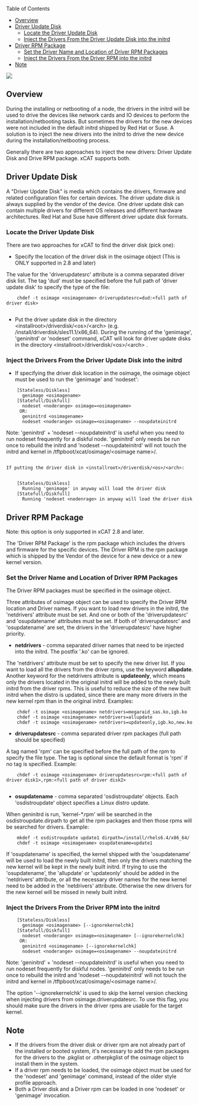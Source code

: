 <!-- START doctoc generated TOC please keep comment here to allow auto update -->
<!-- DON'T EDIT THIS SECTION, INSTEAD RE-RUN doctoc TO UPDATE -->
Table of Contents

- [Overview](#overview)
- [Driver Update Disk](#driver-update-disk)
  - [Locate the Driver Update Disk](#locate-the-driver-update-disk)
  - [Inject the Drivers From the Driver Update Disk into the initrd](#inject-the-drivers-from-the-driver-update-disk-into-the-initrd)
- [Driver RPM Package](#driver-rpm-package)
  - [Set the Driver Name and Location of Driver RPM Packages](#set-the-driver-name-and-location-of-driver-rpm-packages)
  - [Inject the Drivers From the Driver RPM into the initrd](#inject-the-drivers-from-the-driver-rpm-into-the-initrd)
- [Note](#note)

<!-- END doctoc generated TOC please keep comment here to allow auto update -->

![](http://sourceforge.net/p/xcat/wiki/XCAT_Documentation/attachment/Official-xcat-doc.png) 


## Overview

During the installing or netbooting of a node, the drivers in the initrd will be used to drive the devices like network cards and IO devices to perform the installation/netbooting tasks. But sometimes the drivers for the new devices were not included in the default initrd shipped by Red Hat or Suse. A solution is to inject the new drivers into the initrd to drive the new device during the installation/netbooting process. 

Generally there are two approaches to inject the new drivers: Driver Update Disk and Drive RPM package. xCAT supports both. 

## Driver Update Disk

A "Driver Update Disk" is media which contains the drivers, firmware and related configuration files for certain devices. The driver update disk is always supplied by the vendor of the device. One driver update disk can contain multiple drivers for different OS releases and different hardware architectures. Red Hat and Suse have different driver update disk formats. 

### Locate the Driver Update Disk

There are two approaches for xCAT to find the driver disk (pick one): 

  * Specify the location of the driver disk in the osimage object (This is ONLY supported in 2.8 and later) 

The value for the 'driverupdatesrc' attribute is a comma separated driver disk list. The tag 'dud' must be specified before the full path of 'driver update disk' to specify the type of the file: 
  
~~~~  
    chdef -t osimage <osimagename> driverupdatesrc=dud:<full path of driver disk>
    
~~~~

  * Put the driver update disk in the directory &lt;installroot&gt;/driverdisk/&lt;os&gt;/&lt;arch&gt; (e.g. /install/driverdisk/sles11.1/x86_64). During the running of the 'genimage', 'geninitrd' or 'nodeset' command, xCAT will look for driver update disks in the directory &lt;installroot&gt;/driverdisk/&lt;os&gt;/&lt;arch&gt; . 

### Inject the Drivers From the Driver Update Disk into the initrd

  * If specifying the driver disk location in the osimage, the osimage object must be used to run the 'genimage' and 'nodeset': 

~~~~      
    [Stateless/Diskless]
      genimage <osimagename>
    [Statefull/Diskfull]
      nodeset <noderange> osimage=<osimagename>
     OR:
      geninitrd <osimagename>
      nodeset <noderange> osimage=<osimagename> --noupdateinitrd
~~~~      

Note: 'geninitrd' + 'nodeset --noupdateinitrd' is useful when you need to run nodeset frequently for a diskful node. 'geninitrd' only needs be run once to rebuild the initrd and 'nodeset --noupdateinitrd' will not touch the initrd and kernel in /tftpboot/xcat/osimage/&lt;osimage name&gt;/. 

~~~~  

If putting the driver disk in <installroot>/driverdisk/<os>/<arch>: 

     
    [Stateless/Diskless]
      Running 'genimage' in anyway will load the driver disk
    [Statefull/Diskfull]
      Running 'nodeset <nodenrage> in anyway will load the driver disk
~~~~     

## Driver RPM Package

Note: this option is only supported in xCAT 2.8 and later. 

The 'Driver RPM Package' is the rpm package which includes the drivers and firmware for the specific devices. The Driver RPM is the rpm package which is shipped by the Vendor of the device for a new device or a new kernel version. 

### Set the Driver Name and Location of Driver RPM Packages

The Driver RPM packages must be specified in the osimage object. 

Three attributes of osimage object can be used to specify the Driver RPM location and Driver names. If you want to load new drivers in the initrd, the 'netdrivers' attribute must be set. And one or both of the 'driverupdatesrc' and 'osupdatename' attributes must be set. If both of 'driverupdatesrc' and 'osupdatename' are set, the drivers in the 'driverupdatesrc' have higher priority. 

  * **netdrivers** \- comma separated driver names that need to be injected into the initrd. The postfix '.ko' can be ignored. 

The 'netdrivers' attribute must be set to specify the new driver list. If you want to load all the drivers from the driver rpms, use the keyword **allupdate**. Another keyword for the netdrivers attribute is **updateonly**, which means only the drivers located in the original initrd will be added to the newly built initrd from the driver rpms. This is useful to reduce the size of the new built initrd when the distro is updated, since there are many more drivers in the new kernel rpm than in the original initrd. Examples: 
 
~~~~   
    chdef -t osimage <osimagename> netdrivers=megaraid_sas.ko,igb.ko
    chdef -t osimage <osimagename> netdrivers=allupdate
    chdef -t osimage <osimagename> netdrivers=updateonly,igb.ko,new.ko
~~~~   

  * **driverupdatesrc** \- comma separated driver rpm packages (full path should be specified) 

A tag named 'rpm' can be specified before the full path of the rpm to specify the file type. The tag is optional since the default format is 'rpm' if no tag is specified. Example: 
 
~~~~   
    chdef -t osimage <osimagename> driverupdatesrc=rpm:<full path of driver disk1>,rpm:<full path of driver disk2>
    
~~~~

  * **osupdatename** \- comma separated 'osdistroupdate' objects. Each 'osdistroupdate' object specifies a Linux distro update. 

When geninitrd is run, 'kernel-*.rpm' will be searched in the osdistroupdate.dirpath to get all the rpm packages and then those rpms will be searched for drivers. Example: 

~~~~    
    mkdef -t osdistroupdate update1 dirpath=/install/rhels6.4/x86_64/
    chdef -t osimage <osimagename> osupdatename=update1
~~~~    

If 'osupdatename' is specified, the kernel shipped with the 'osupdatename' will be used to load the newly built initrd, then only the drivers matching the new kernel will be kept in the newly built initrd. If trying to use the 'osupdatename', the 'allupdate' or 'updateonly' should be added in the 'netdrivers' attribute, or all the necessary driver names for the new kernel need to be added in the 'netdrivers' attribute. Otherwise the new drivers for the new kernel will be missed in newly built initrd. 

### Inject the Drivers From the Driver RPM into the initrd

~~~~    
    [Stateless/Diskless]
      genimage <osimagename> [--ignorekernelchk]
    [Statefull/Diskfull]
      nodeset <noderange> osimage=<osimagename> [--ignorekernelchk]
     OR:
      geninitrd <osimagename> [--ignorekernelchk]
      nodeset <noderange> osimage=<osimagename> --noupdateinitrd
~~~~    

Note: 'geninitrd' + 'nodeset --noupdateinitrd' is useful when you need to run nodeset frequently for diskful nodes. 'geninitrd' only needs to be run once to rebuild the initrd and 'nodeset --noupdateinitrd' will not touch the initrd and kernel in /tftpboot/xcat/osimage/&lt;osimage name&gt;/. 

The option '--ignorekernelchk' is used to skip the kernel version checking when injecting drivers from osimage.driverupdatesrc. To use this flag, you should make sure the drivers in the driver rpms are usable for the target kernel. 

## Note

  * If the drivers from the driver disk or driver rpm are not already part of the installed or booted system, it's necessary to add the rpm packages for the drivers to the .pkglist or .otherpkglist of the osimage object to install them in the system. 
  * If a driver rpm needs to be loaded, the osimage object must be used for the 'nodeset' and 'genimage' command, instead of the older style profile approach. 
  * Both a Driver disk and a Driver rpm can be loaded in one 'nodeset' or 'genimage' invocation. 
